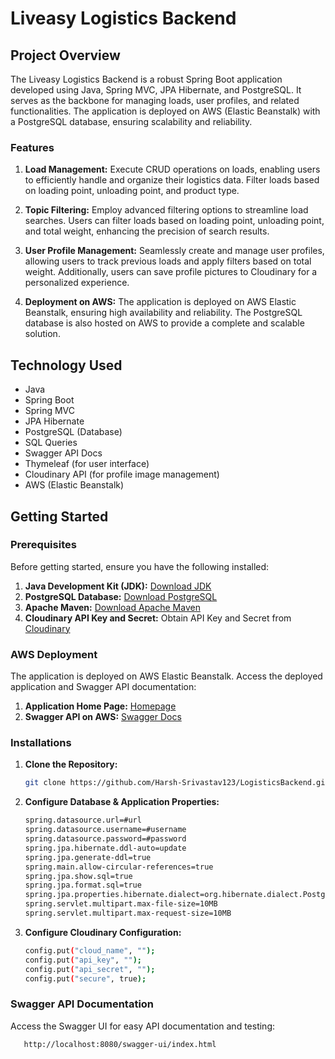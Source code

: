 # Liveasy Logistics Backend

## Project Overview

The Liveasy Logistics Backend is a robust Spring Boot application developed using Java, Spring MVC, JPA Hibernate, and PostgreSQL. It serves as the backbone for managing loads, user profiles, and related functionalities. The application is deployed on AWS (Elastic Beanstalk) with a PostgreSQL database, ensuring scalability and reliability.

### Features

1. **Load Management:** Execute CRUD operations on loads, enabling users to efficiently handle and organize their logistics data. Filter loads based on loading point, unloading point, and product type.

2. **Topic Filtering:** Employ advanced filtering options to streamline load searches. Users can filter loads based on loading point, unloading point, and total weight, enhancing the precision of search results.

3. **User Profile Management:** Seamlessly create and manage user profiles, allowing users to track previous loads and apply filters based on total weight. Additionally, users can save profile pictures to Cloudinary for a personalized experience.

4. **Deployment on AWS:** The application is deployed on AWS Elastic Beanstalk, ensuring high availability and reliability. The PostgreSQL database is also hosted on AWS to provide a complete and scalable solution.

## Technology Used

- Java
- Spring Boot
- Spring MVC
- JPA Hibernate
- PostgreSQL (Database)
- SQL Queries
- Swagger API Docs
- Thymeleaf (for user interface)
- Cloudinary API (for profile image management)
- AWS (Elastic Beanstalk)

## Getting Started

### Prerequisites

Before getting started, ensure you have the following installed:

1. **Java Development Kit (JDK):** [Download JDK](https://www.oracle.com/java/technologies/javase-downloads.html)
2. **PostgreSQL Database:** [Download PostgreSQL](https://www.postgresql.org/download/)
3. **Apache Maven:** [Download Apache Maven](https://maven.apache.org/download.cgi)
4. **Cloudinary API Key and Secret:** Obtain API Key and Secret from [Cloudinary](https://cloudinary.com/)


### AWS Deployment
The application is deployed on AWS Elastic Beanstalk. Access the deployed application and Swagger API documentation:
1. **Application Home Page:** [Homepage](http://springboot-env.eba-m2q7mnwr.eu-north-1.elasticbeanstalk.com/)
2. **Swagger API on AWS:** [Swagger Docs](http://springboot-env.eba-m2q7mnwr.eu-north-1.elasticbeanstalk.com/swagger-ui/index.html)


### Installations

1. **Clone the Repository:**
   ```bash
   git clone https://github.com/Harsh-Srivastav123/LogisticsBackend.git

2. **Configure Database & Application Properties:**   
   ```bash
   spring.datasource.url=#url
   spring.datasource.username=#username
   spring.datasource.password=#password
   spring.jpa.hibernate.ddl-auto=update
   spring.jpa.generate-ddl=true
   spring.main.allow-circular-references=true
   spring.jpa.show.sql=true
   spring.jpa.format.sql=true
   spring.jpa.properties.hibernate.dialect=org.hibernate.dialect.PostgreSQLDialect
   spring.servlet.multipart.max-file-size=10MB
   spring.servlet.multipart.max-request-size=10MB

3. **Configure Cloudinary Configuration:**
   ```bash
   config.put("cloud_name", "");
   config.put("api_key", "");
   config.put("api_secret", "");
   config.put("secure", true);

### Swagger API Documentation
Access the Swagger UI for easy API documentation and testing:
```bash
   http://localhost:8080/swagger-ui/index.html




